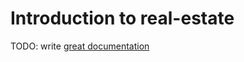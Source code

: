 # Introduction to real-estate

TODO: write [great documentation](http://jacobian.org/writing/great-documentation/what-to-write/)
